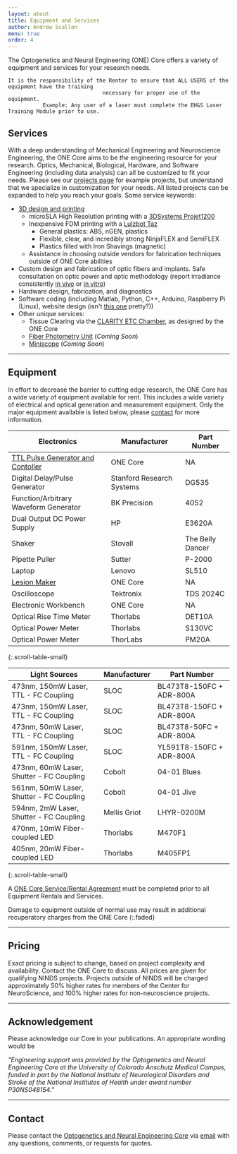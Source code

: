 ```yaml
---
layout: about
title: Equipment and Services
author: Andrew Scallon
menu: true
order: 4
---
```


The Optogenetics and Neural Engineering (ONE) Core offers a variety of equipment and services for your research needs.

    It is the responsibility of the Renter to ensure that ALL USERS of the equipment have the training
                                  necessary for proper use of the equipment.
               Example: Any user of a laser must complete the EH&S Laser Training Module prior to use.

## Services
With a deep understanding of Mechanical Engineering and Neuroscience Engineering, the ONE Core aims to be *the* engineering resource for your research. Optics, Mechanical, Biological, Hardware, and Software Engineering (including data analysis) can all be customized to fit your needs. Please see our [projects page](/ONECoreWebSite/projects/) for example projects, but understand that we specialize in customization for your needs. All listed projects can be expanded to help you reach your goals. Some service keywords:
* [3D design and printing](https://github.com/OptogeneticsandNeuralEngineeringCore/SmallProjectFiles/raw/master/3D%20Poster.pdf)
  * microSLA High Resolution printing with a <a href="https://www.3dsystems.com/3d-printers/projet-1200" target="blank">3DSystems Projet1200</a>
  * Inexpensive FDM printing with a <a href="https://www.lulzbot.com/" target="blank">Lulzbot Taz</a>
    * General plastics: ABS, nGEN, plastics
    * Flexible, clear, and incredibly strong NinjaFLEX and SemiFLEX
    * Plastics filled with Iron Shavings (magnetic)
  * Assistance in choosing outside vendors for fabrication techniques outside of ONE Core abilities
* Custom design and fabrication of optic fibers and implants. Safe consultation on optic power and optic methodology (report irradiance consistently [in vivo](https://github.com/OptogeneticsandNeuralEngineeringCore/SmallProjectFiles/raw/master/Methods%20Section%20and%20Acknowledgement%20In%20Vivo.docx) or [in vitro](https://github.com/OptogeneticsandNeuralEngineeringCore/SmallProjectFiles/raw/master/Methods%20Section%20and%20Acknowledgement%20In%20Vitro.docx))
* Hardware design, fabrication, and diagnostics
* Software coding (including Matlab, Python, C++, Arduino, Raspberry Pi (Linux), website design (isn't <a href="/ONECoreWebSite/" target="blank">this one</a> pretty?))
* Other unique services:
  * Tissue Clearing via the [CLARITY ETC Chamber](https://linktoCLARITY.com), as designed by the ONE Core
  * [Fiber Photometry Unit](http://clarityresourcecenter.com/fiberphotometry.html) (*Coming Soon*)
  * [Miniscope](http://miniscope.org/index.php?title=Main_Page) (*Coming Soon*)

---

## Equipment
In effort to decrease the barrier to cutting edge research, the ONE Core has a wide variety of equipment available for rent. This includes a wide variety of electrical and optical generation and measurement equipment. Only the major equipment available is listed below, please [contact](mailto:neuralengineering@ucdenver.edu) for more information.

Electronics	  | ​Manufacturer	   | ​Part Number   
----          | ----            | ----          
[TTL Pulse Generator and Contoller](/ONECoreWebSite/projects/Arduino%20TTL%20Pulse%20Generator%20and%20Controller/) | ONE Core | NA
Digital Delay/Pulse Generator | ​​Stanford Research Systems | ​DG535
​Function/Arbitrary Waveform Generator |	​BK Precision | ​4052
Dual Output DC Power Supply | HP | E3620A
Shaker | Stovall | The Belly Dancer
Pipette Puller | Sutter | P-2000
Laptop | Lenovo | SL510
[Lesion Maker](/ONECoreWebSite/projects/thislinkwillbebroken/) | ONE Core | NA
Oscilloscope | Tektronix | TDS 2024C
Electronic Workbench | ONE Core | NA
Optical Rise Time Meter | Thorlabs | DET10A
Optical Power Meter | Thorlabs | S130VC
​Optical Power Meter |  ThorLabs | ​PM20A
{:.scroll-table-small}

Light Sources |	​Manufacturer	| ​Part Number
----          | ----            | ----     
473nm, 150mW Laser, TTL - FC Coupling	| SLOC	| ​BL473T8-150FC + ADR-800A
473nm, 150mW Laser, TTL - FC Coupling	| SLOC	| ​BL473T8-150FC + ADR-800A
473nm, 50mW Laser, TTL - FC Coupling	| SLOC	| ​BL473T8-50FC + ADR-800A
591nm, 150mW Laser, TTL - FC Coupling	| SLOC	| ​YL591T8-150FC + ADR-800A
​473nm, 60mW Laser, Shutter - FC Coupling	| ​Cobolt	| ​04-01 Blues
​561nm, 50mW Laser, Shutter - FC Coupling |	​Cobolt |	​04-01 Jive
​594nm, 2mW Laser, Shutter - FC Coupling | ​Mellis Griot | ​LHYR-0200M
​470nm, 10mW Fiber-coupled LED | ​Thorlabs | ​M470F1
​405nm, 20mW Fiber-coupled LED | ​Thorlabs | M405FP1
{:.scroll-table-small}

A [ONE Core Service/Rental Agreement](https://github.com/OptogeneticsandNeuralEngineeringCore/SmallProjectFiles/raw/master/ONE%20Service%20and%20Rental%20Agreement.docx)​ must be completed prior to all Equipment Rentals and Services.

Damage to equipment outside of normal use may result in additional recuperatory charges from the ONE Core
{:.faded}

---

## Pricing

Exact pricing is subject to change, based on project complexity and availability. Contact the ONE Core to discuss. All prices are given for qualifying NINDS projects. Projects outside of NINDS will be charged approximately 50% higher rates for members of the Center for NeuroScience, and 100% higher rates for non-neuroscience projects.  

---

## Acknowledgement
Please acknowledge our Core in your publications. An appropriate wording would be

*"Engineering support was provided by the Optogenetics and Neural Engineering Core at the University of Colorado Anschutz Medical Campus, funded in part by the National Institute of Neurological Disorders and Stroke of the National Institutes of Health under award number P30NS048154."*

---

## Contact
Please contact the [Optogenetics and Neural Engineering Core](/ONECoreWebSite/about/) via [email](mailto:neuralengineering@ucdenver.edu) with any questions, comments, or requests for quotes.
